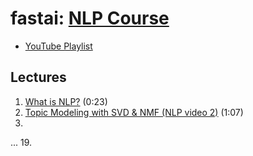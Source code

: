 # fastai:  [NLP Course](https://www.fast.ai/2019/07/08/fastai-nlp/)
- [YouTube Playlist](https://www.youtube.com/playlist?list=PLtmWHNX-gukKocXQOkQjuVxglSDYWsSh9)

## Lectures
1. [What is NLP?](www.youtube.com/watch?v=cce8ntxP_XI) (0:23)
2. [Topic Modeling with SVD & NMF (NLP video 2)](www.youtube.com/watch?v=tG3pUwmGjsc) (1:07)
3.
...
19.
